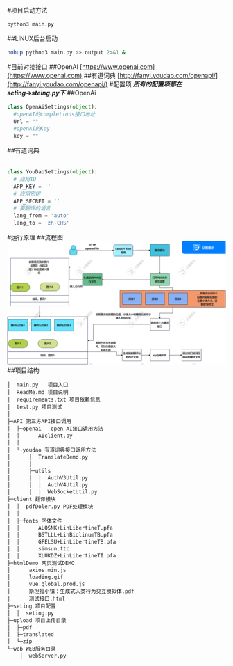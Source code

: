 #项目启动方法

```bash
python3 main.py
```
##LINUX后台启动
```bash
nohup python3 main.py >> output 2>&1 &
```
#目前对接接口
##OpenAI
[https://www.openai.com](https://www.openai.com)
##有道词典
[http://fanyi.youdao.com/openapi/](http://fanyi.youdao.com/openapi/)
#配置项
___所有的配置项都在seting→steing.py下___
##OpenAi
  ```python
class OpenAiSettings(object):    
    #openAI的completions接口地址
    Url = ""
    #openAI的Key   
    key = "" 
```
##有道词典
  ```python

class YouDaoSettings(object):
    # 应用ID
    APP_KEY = ''
    # 应用密钥
    APP_SECRET = ''
    # 要翻译的语言
    lang_from = 'auto'
    lang_to = 'zh-CHS'
```
#运行原理
##流程图
![流程图](./PDF翻译接口流程图.png)
##项目结构
```
│  main.py   项目入口
│  ReadMe.md 项目说明
│  requirements.txt 项目依赖信息
│  test.py 项目测试
│  
├─API 第三方API接口调用
│  ├─openai   open AI接口调用方法
│  │      AIclient.py 
│  │      
│  └─youdao 有道词典接口调用方法
│      │  TranslateDemo.py
│      │  
│      ├─utils
│      │  │  AuthV3Util.py
│      │  │  AuthV4Util.py
│      │  │  WebSocketUtil.py
├─client 翻译模块
│  │  pdfDoler.py PDF处理模块
│  │  
│  ├─fonts 字体文件
│  │      ALQSNK+LinLibertineT.pfa
│  │      BSTLLL+LinBiolinumTB.pfa
│  │      GFELSU+LinLibertineTB.pfa
│  │      simsun.ttc
│  │      XLUKDZ+LinLibertineTI.pfa
├─htmlDemo 网页测试DEMO
│      axios.min.js
│      loading.gif
│      vue.global.prod.js
│      斯坦福小镇：生成式人类行为交互模拟体.pdf
│      测试接口.html
├─seting 项目配置
│  │  seting.py
├─upload 项目上传目录
│  ├─pdf
│  ├─translated
│  └─zip
└─web WEB服务目录
    │  webServer.py
```